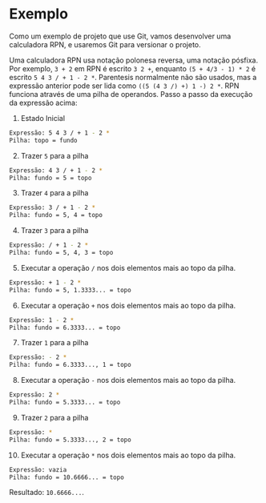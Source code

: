 # Exemplo

Como um exemplo de projeto que use Git, vamos desenvolver uma calculadora
RPN, e usaremos Git para versionar o projeto.

Uma calculadora RPN usa notação polonesa reversa, uma notação pósfixa. Por
exemplo, `3 + 2` em RPN é escrito `3 2 +`, enquanto `(5 + 4/3 - 1) * 2` é
escrito `5 4 3 / + 1 - 2 *`. Parentesis normalmente não são usados, mas a
expressão anterior pode ser lida como `((5 (4 3 /) +) 1 -) 2 *`. RPN funciona
através de uma pilha de operandos. Passo a passo da execução da expressão acima:

1. Estado Inicial
```sh
Expressão: 5 4 3 / + 1 - 2 *
Pilha: topo = fundo
```

2. Trazer `5` para a pilha
```sh
Expressão: 4 3 / + 1 - 2 *
Pilha: fundo = 5 = topo
```

3. Trazer `4` para a pilha
```sh
Expressão: 3 / + 1 - 2 *
Pilha: fundo = 5, 4 = topo
```

4. Trazer `3` para a pilha
```sh
Expressão: / + 1 - 2 *
Pilha: fundo = 5, 4, 3 = topo
```

5. Executar a operação `/` nos dois elementos mais ao topo da pilha.
```sh
Expressão: + 1 - 2 *
Pilha: fundo = 5, 1.3333... = topo
```

6. Executar a operação `+` nos dois elementos mais ao topo da pilha.
```sh
Expressão: 1 - 2 *
Pilha: fundo = 6.3333... = topo
```

7. Trazer `1` para a pilha
```sh
Expressão: - 2 *
Pilha: fundo = 6.3333..., 1 = topo
```

8. Executar a operação `-` nos dois elementos mais ao topo da pilha.
```sh
Expressão: 2 *
Pilha: fundo = 5.3333... = topo
```

9. Trazer `2` para a pilha
```sh
Expressão: *
Pilha: fundo = 5.3333..., 2 = topo
```

10. Executar a operação `*` nos dois elementos mais ao topo da pilha.
```sh
Expressão: vazia
Pilha: fundo = 10.6666... = topo
```

Resultado: `10.6666...`.
